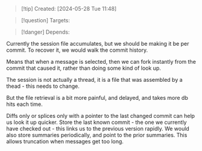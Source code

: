 
>[!tip] Created: [2024-05-28 Tue 11:48]

>[!question] Targets: 

>[!danger] Depends: 

Currently the session file accumulates, but we should be making it be per commit.
To recover it, we would walk the commit history. 

Means that when a message is selected, then we can fork instantly from the commit that caused it, rather than doing some kind of look up.

The session is not actually a thread, it is a file that was assembled by a thead - this needs to change.

But the file retrieval is a bit more painful, and delayed, and takes more db hits each time.

Diffs only or splices only with a pointer to the last changed commit can help us look it up quicker.
Store the last known commit - the one we currently have checked out - this links us to the previous version rapidly.
We would also store summaries periodically, and point to the prior summaries.  This allows truncation when messages get too long.